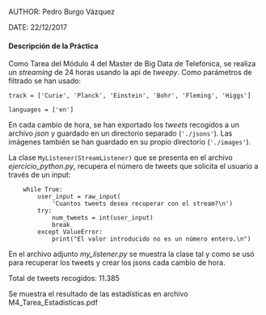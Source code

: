 
AUTHOR: Pedro Burgo Vázquez

DATE: 22/12/2017

#### Descripción de la Práctica

Como Tarea del Módulo 4 del Master de Big Data de Telefónica, se realiza un *streaming* de 24 horas usando la api
de *tweepy*. Como parámetros de filtrado se han usado:
 
	track = ['Curie', 'Planck', 'Einstein', 'Bohr', 'Fleming', 'Higgs']

	languages = ['en']

En cada cambio de hora, se han exportado los *tweets* recogidos a un archivo *json* y guardado en un directorio separado (`'./jsons'`).
Las imágenes también se han guardado en su propio directorio (`'./images'`).

La clase `MyListener(StreamListener)` que se presenta en el archivo *ejercicio_python.py*, recupera el número de tweets que solicita el usuario a través de un input:
``` 
    while True:
        user_input = raw_input(
            'Cuantos tweets desea recuperar con el stream?\n')
        try:
            num_tweets = int(user_input)
            break
        except ValueError:
            print("El valor introducido no es un número entero.\n")
```            
            
En el archivo adjunto *my_listener.py* se muestra la clase tal y como se usó para recuperar los tweets y crear los jsons cada cambio de hora.

Total de tweets recogidos: 11.385 

Se muestra el resultado de las estadísticas en archivo M4_Tarea_Estadisticas.pdf